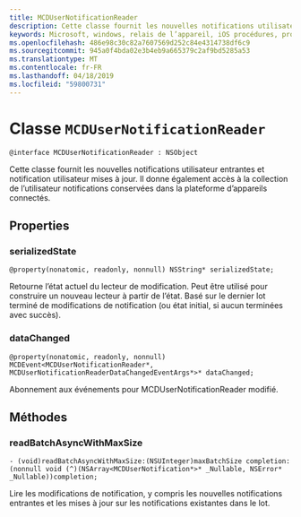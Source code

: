 ```yaml
---
title: MCDUserNotificationReader
description: Cette classe fournit les nouvelles notifications utilisateur entrantes et notification utilisateur mises à jour. Il donne également accès à la collection de l’utilisateur notifications conservées dans la plateforme d’appareils connectés.
keywords: Microsoft, windows, relais de l’appareil, iOS procédures, procédures iPhone
ms.openlocfilehash: 486e98c30c82a7607569d252c84e4314738df6c9
ms.sourcegitcommit: 945a0f4bda02e3b4eb9a665379c2af9bd5285a53
ms.translationtype: MT
ms.contentlocale: fr-FR
ms.lasthandoff: 04/18/2019
ms.locfileid: "59800731"
---
```

# <a name="class-mcdusernotificationreader"></a>Classe `MCDUserNotificationReader`

```
@interface MCDUserNotificationReader : NSObject
```

Cette classe fournit les nouvelles notifications utilisateur entrantes et notification utilisateur mises à jour. Il donne également accès à la collection de l’utilisateur notifications conservées dans la plateforme d’appareils connectés.  

## <a name="properties"></a>Properties

### <a name="serializedstate"></a>serializedState
`@property(nonatomic, readonly, nonnull) NSString* serializedState;`

Retourne l’état actuel du lecteur de modification. Peut être utilisé pour construire un nouveau lecteur à partir de l’état.
Basé sur le dernier lot terminé de modifications de notification (ou état initial, si aucun terminées avec succès).

### <a name="datachanged"></a>dataChanged
`@property(nonatomic, readonly, nonnull) MCDEvent<MCDUserNotificationReader*, MCDUserNotificationReaderDataChangedEventArgs*>* dataChanged;`

Abonnement aux événements pour MCDUserNotificationReader modifié.

## <a name="methods"></a>Méthodes

### <a name="readbatchasyncwithmaxsize"></a>readBatchAsyncWithMaxSize
`- (void)readBatchAsyncWithMaxSize:(NSUInteger)maxBatchSize
                       completion:(nonnull void (^)(NSArray<MCDUserNotification*>* _Nullable, NSError* _Nullable))completion;`

Lire les modifications de notification, y compris les nouvelles notifications entrantes et les mises à jour sur les notifications existantes dans le lot.